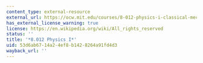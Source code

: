 ```yaml
---
content_type: external-resource
external_url: https://ocw.mit.edu/courses/8-012-physics-i-classical-mechanics-fall-2008/
has_external_license_warning: true
license: https://en.wikipedia.org/wiki/All_rights_reserved
status: ''
title: '*8.012 Physics I*'
uid: 53d6ab67-14a2-4ef8-b142-8264a91fd4d3
wayback_url: ''
---
```

